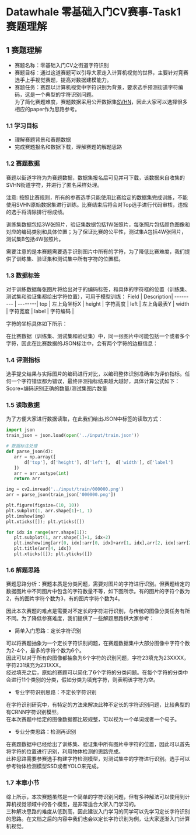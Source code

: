 # Datawhale 零基础入门CV赛事-Task1 赛题理解

## 1 赛题理解   
- 赛题名称：零基础入门CV之街道字符识别             
- 赛题目标：通过这道赛题可以引导大家走入计算机视觉的世界，主要针对竞赛选手上手视觉赛题，提高对数据建模能力。       
- 赛题任务：赛题以计算机视觉中字符识别为背景，要求选手预测街道字符编码，这是一个典型的字符识别问题。      
为了简化赛题难度，赛题数据采用公开数据集[SVHN](http://ufldl.stanford.edu/housenumbers/)，因此大家可以选择很多相应的paper作为思路参考。         
        
### 1.1 学习目标     
- 理解赛题背景和赛题数据     
- 完成赛题报名和数据下载，理解赛题的解题思路     

### 1.2 赛题数据      
赛题以街道字符为为赛题数据，数据集报名后可见并可下载，该数据来自收集的SVHN街道字符，并进行了匿名采样处理。   
             
注意: 按照比赛规则，所有的参赛选手只能使用比赛给定的数据集完成训练，不能使用SVHN原始数据集进行训练。比赛结束后将会对Top选手进行代码审核，违规的选手将清除排行榜成绩。
         
训练集数据包括3W张照片，验证集数据包括1W张照片，每张照片包括颜色图像和对应的编码类别和具体位置；为了保证比赛的公平性，测试集A包括4W张照片，测试集B包括4W张照片。
       
需要注意的是本赛题需要选手识别图片中所有的字符，为了降低比赛难度，我们提供了训练集、验证集和测试集中所有字符的位置框。
    
### 1.3 数据标签      
对于训练数据每张图片将给出对于的编码标签，和具体的字符框的位置（训练集、测试集和验证集都给出字符位置），可用于模型训练：
 Field  | Description|
--------- | --------|
top	| 左上角坐标X |
height	| 字符高度 |
left   | 左上角最表Y |
width  | 字符宽度 |
label  | 字符编码 |
      
字符的坐标具体如下所示：     
     
 在比赛数据（训练集、测试集和验证集）中，同一张图片中可能包括一个或者多个字符，因此在比赛数据的JSON标注中，会有两个字符的边框信息：     
 
 ### 1.4 评测指标     
 选手提交结果与实际图片的编码进行对比，以编码整体识别准确率为评价指标。任何一个字符错误都为错误，最终评测指标结果越大越好，具体计算公式如下：     
                                              Score=编码识别正确的数量/测试集图片数量        
     
 ### 1.5 读取数据    
 为了方便大家进行数据读取，在此我们给出JSON中标签的读取方式：  
      
 ```python
 import json
train_json = json.load(open('../input/train.json'))

# 数据标注处理
def parse_json(d):
    arr = np.array([
        d['top'], d['height'], d['left'],  d['width'], d['label']
    ])
    arr = arr.astype(int)
    return arr

img = cv2.imread('../input/train/000000.png')
arr = parse_json(train_json['000000.png'])

plt.figure(figsize=(10, 10))
plt.subplot(1, arr.shape[1]+1, 1)
plt.imshow(img)
plt.xticks([]); plt.yticks([])

for idx in range(arr.shape[1]):
    plt.subplot(1, arr.shape[1]+1, idx+2)
    plt.imshow(img[arr[0, idx]:arr[0, idx]+arr[1, idx],arr[2, idx]:arr[2, idx]+arr[3, idx]])
    plt.title(arr[4, idx])
    plt.xticks([]); plt.yticks([])
```
### 1.6 解题思路      
赛题思路分析：赛题本质是分类问题，需要对图片的字符进行识别。但赛题给定的数据图片中不同图片中包含的字符数量不等，如下图所示。有的图片的字符个数为2，有的图片字符个数为3，有的图片字符个数为4。      
       
因此本次赛题的难点是需要对不定长的字符进行识别，与传统的图像分类任务有所不同。为了降低参赛难度，我们提供了一些解题思路供大家参考：     
      
- 简单入门思路：定长字符识别    
     
可以将赛题抽象为一个定长字符识别问题，在赛题数据集中大部分图像中字符个数为2-4个，最多的字符个数为6个。            
因此可以对于所有的图像都抽象为6个字符的识别问题，字符23填充为23XXXX，字符231填充为231XXX。          
经过填充之后，原始的赛题可以简化了6个字符的分类问题。在每个字符的分类中会进行11个类别的分类，假如分类为填充字符，则表明该字符为空。         
- 专业字符识别思路：不定长字符识别   
     
在字符识别研究中，有特定的方法来解决此种不定长的字符识别问题，比较典型的有CRNN字符识别模型。     
在本次赛题中给定的图像数据都比较规整，可以视为一个单词或者一个句子。   

- 专业分类思路：检测再识别     
      
在赛题数据中已经给出了训练集、验证集中所有图片中字符的位置，因此可以首先将字符的位置进行识别，利用物体检测的思路完成。      
此种思路需要参赛选手构建字符检测模型，对测试集中的字符进行识别。选手可以参考物体检测模型SSD或者YOLO来完成。    
     
### 1.7 本章小节       
综上所示，本次赛题虽然是一个简单的字符识别问题，但有多种解法可以使用到计算机视觉领域中的各个模型，是非常适合大家入门学习的。         
三种解决思路的难度从低到高，因此建议入门学习的同学可以先学习定长字符识别的思路。在文档之后的内容中我们也会以定长字符识别为例，让大家逐渐入门计算机视觉。

